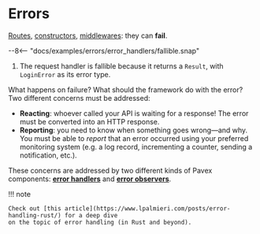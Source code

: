 # Errors

[Routes](../routing/index.md),
[constructors](../dependency_injection/constructors.md), [middlewares](../middleware/index.md):
they can **fail**.

--8<-- "docs/examples/errors/error_handlers/fallible.snap"

1. The request handler is fallible because it returns a `Result`, with `LoginError` as its error type.

What happens on failure? What should the framework do with the error?\
Two different concerns must be addressed:

- **Reacting**: whoever called your API is waiting for a response! The error must be converted into an HTTP response.
- **Reporting**: you need to know when something goes wrong—and why.\
  You must be able to _report_ that an error occurred using your preferred monitoring system (e.g.
  a log record, incrementing a counter, sending a notification, etc.).

These concerns are addressed by two different kinds of Pavex components: [**error handlers**](error_handlers.md)
and [**error observers**](error_observers.md).

!!! note

    Check out [this article](https://www.lpalmieri.com/posts/error-handling-rust/) for a deep dive 
    on the topic of error handling (in Rust and beyond).
